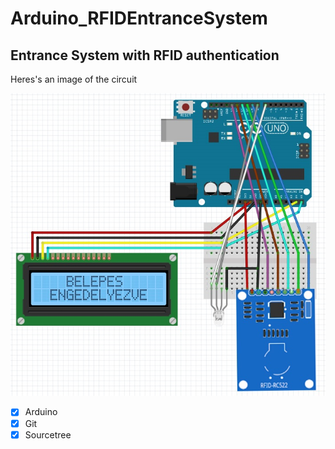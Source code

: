 # Arduino_RFIDEntranceSystem

## Entrance System with RFID authentication

Heres's an image of the circuit

![RFIDES_circuit](circuit.png)

- [X] Arduino
- [X] Git
- [X] Sourcetree